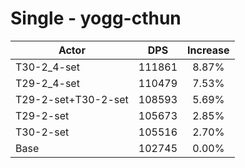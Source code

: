 # Single - yogg-cthun
| Actor | DPS | Increase |
|---|:---:|:---:|
|T30-2_4-set|111861|8.87%|
|T29-2_4-set|110479|7.53%|
|T29-2-set+T30-2-set|108593|5.69%|
|T29-2-set|105673|2.85%|
|T30-2-set|105516|2.70%|
|Base|102745|0.00%|
